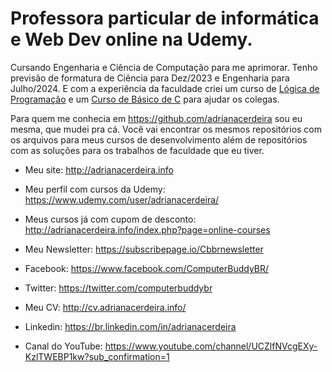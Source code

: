 # Professora particular de informática e Web Dev online na Udemy. 

Cursando Engenharia e Ciência de Computação para me aprimorar. Tenho previsão de formatura de Ciência para Dez/2023 e Engenharia para Julho/2024. E com a experiência da faculdade criei um curso de [Lógica de Programação](http://adrianacerdeira.info/promos/logica-promo.php) e um [Curso de Básico de C](http://adrianacerdeira.info/promos/c-promo.php)  para ajudar os colegas.

Para quem me conhecia em https://github.com/adrianacerdeira sou eu mesma, que mudei pra cá. Você vai encontrar os mesmos repositórios com os arquivos para meus cursos de desenvolvimento além de repositórios com as soluções para os trabalhos de faculdade que eu tiver.

- Meu site: http://adrianacerdeira.info

- Meu perfil com cursos da Udemy: https://www.udemy.com/user/adrianacerdeira/
- Meus cursos já com cupom de desconto: http://adrianacerdeira.info/index.php?page=online-courses
- Meu Newsletter: https://subscribepage.io/Cbbrnewsletter
- Facebook: https://www.facebook.com/ComputerBuddyBR/
- Twitter: https://twitter.com/computerbuddybr
- Meu CV: http://cv.adrianacerdeira.info/
- Linkedin: https://br.linkedin.com/in/adrianacerdeira
- Canal do YouTube: https://www.youtube.com/channel/UCZlfNVcgEXy-KzlTWEBP1kw?sub_confirmation=1

<!---
computerbuddybr/computerbuddybr is a ✨ special ✨ repository because its `README.md` (this file) appears on your GitHub profile.
You can click the Preview link to take a look at your changes.
--->
